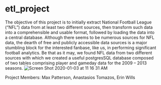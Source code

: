 # etl_project
The objective of this project is to initially extract National Football League (“NFL”) data from at least two different sources, then transform such data into a comprehensible and usable format, followed by loading the data into a central database. Although there seems to be numerous sources for NFL data, the dearth of free and publicly accessible data sources is a major stumbling block for the interested fanbase, like us, in performing significant football analytics. Be that as it may, we found NFL data from two different sources with which we created a useful postgresSQL database composed of two tables comprising player and gameday data for the 2009 – 2013 seasons.
![Screen Shot 2020-01-03 at 11 16 31 AM](https://user-images.githubusercontent.com/54033512/71737948-c0fc2980-2e1a-11ea-8647-4a92d84735c4.png)

Project Members: Max Patterson, Anastasios Tomazos, Erin Wills

